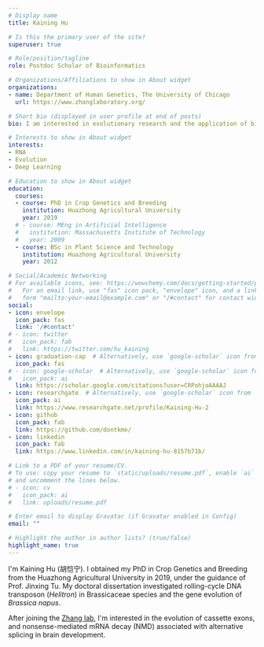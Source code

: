 ```yaml
---
# Display name
title: Kaining Hu

# Is this the primary user of the site?
superuser: true

# Role/position/tagline
role: Postdoc Scholar of Bioinformatics

# Organizations/Affiliations to show in About widget
organizations:
- name: Department of Human Genetics, The University of Chicago  
  url: https://www.zhanglaboratory.org/

# Short bio (displayed in user profile at end of posts)
bio: I am interested in evolutionary research and the application of bioinformatics to any kind of biological data.

# Interests to show in About widget
interests:
- RNA
- Evolution
- Deep Learning

# Education to show in About widget
education:
  courses:
  - course: PhD in Crop Genetics and Breeding
    institution: Huazhong Agricultural University
    year: 2019
  # - course: MEng in Artificial Intelligence
  #   institution: Massachusetts Institute of Technology
  #   year: 2009
  - course: BSc in Plant Science and Technology
    institution: Huazhong Agricultural University
    year: 2012

# Social/Academic Networking
# For available icons, see: https://wowchemy.com/docs/getting-started/page-builder/#icons
#   For an email link, use "fas" icon pack, "envelope" icon, and a link in the
#   form "mailto:your-email@example.com" or "/#contact" for contact widget.
social:
- icon: envelope
  icon_pack: fas
  link: '/#contact'
# - icon: twitter
#   icon_pack: fab
#   link: https://twitter.com/hu_kaining
- icon: graduation-cap  # Alternatively, use `google-scholar` icon from `ai` icon pack
  icon_pack: fas
# - icon: google-scholar  # Alternatively, use `google-scholar` icon from `ai` icon pack
#   icon_pack: ai
  link: https://scholar.google.com/citations?user=CRPohjoAAAAJ
- icon: researchgate  # Alternatively, use `google-scholar` icon from `ai` icon pack
  icon_pack: ai
  link: https://www.researchgate.net/profile/Kaining-Hu-2
- icon: github
  icon_pack: fab
  link: https://github.com/dontkme/
- icon: linkedin
  icon_pack: fab
  link: https://www.linkedin.com/in/kaining-hu-8157b71b/

# Link to a PDF of your resume/CV.
# To use: copy your resume to `static/uploads/resume.pdf`, enable `ai` icons in `params.toml`, 
# and uncomment the lines below.
# - icon: cv
#   icon_pack: ai
#   link: uploads/resume.pdf

# Enter email to display Gravatar (if Gravatar enabled in Config)
email: ""

# Highlight the author in author lists? (true/false)
highlight_name: true
---
```


I'm Kaining Hu (胡恺宁). I obtained my PhD in Crop Genetics and Breeding from the Huazhong Agricultural University in 2019, under the guidance of Prof. Jinxing Tu. My doctoral dissertation investigated rolling-cycle DNA transposon (*Helitron*) in Brassicaceae species and the gene evolution of *Brassica napus*. 

After joining the [Zhang lab](https://www.zhanglaboratory.org/), I'm interested in the evolution of cassette exons, and nonsense-mediated mRNA decay (NMD) associated with alternative splicing in brain development.

<!-- {{< icon name="download" pack="fas" >}} Download my {{< staticref "uploads/demo_resume.pdf" "newtab" >}}resumé{{< /staticref >}}. -->
